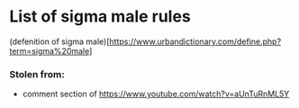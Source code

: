 # List of sigma male rules
  
(defenition of sigma male)[https://www.urbandictionary.com/define.php?term=sigma%20male]

### Stolen from:
- comment section of https://www.youtube.com/watch?v=aUnTuRnML5Y
